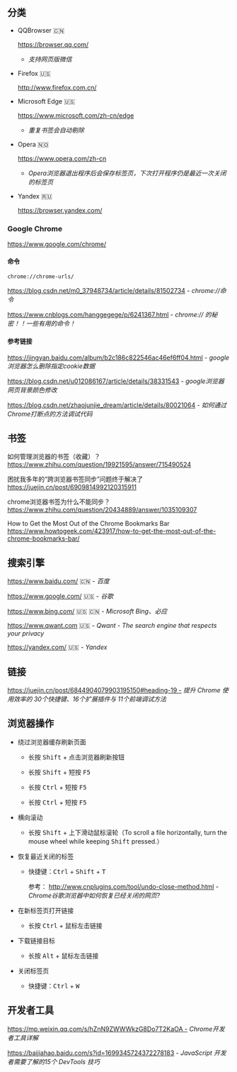 ## 分类

- QQBrowser :cn:

  <i class="fa fa-qq"></i> https://browser.qq.com/

  - *支持网页版微信*



- Firefox :us:

  <i class="fa fa-firefox"></i> http://www.firefox.com.cn/



- Microsoft Edge :us:

  <i class="fa fa-edge"></i> https://www.microsoft.com/zh-cn/edge

  - *重复书签会自动剔除*



- Opera :norway:

  <i class="fa fa-opera"></i> https://www.opera.com/zh-cn

  - *Opera浏览器退出程序后会保存标签页，下次打开程序仍是最近一次关闭的标签页*



- Yandex :ru:

  https://browser.yandex.com/

### Google Chrome

<i class="fa fa-chrome"></i> https://www.google.com/chrome/



#### 命令

```shell
chrome://chrome-urls/
```



https://blog.csdn.net/m0_37948734/article/details/81502734 - *chrome://命令*

https://www.cnblogs.com/hanggegege/p/6241367.html - *chrome:// 的秘密！！一些有用的命令！*



#### 参考链接

https://jingyan.baidu.com/album/b2c186c822546ac46ef6ff04.html - *google浏览器怎么删除指定cookie数据*

https://blog.csdn.net/u012086167/article/details/38331543 - *google浏览器网页背景颜色修改*

https://blog.csdn.net/zhaojunjie_dream/article/details/80021064 - *如何通过Chrome打断点的方法调试代码*



## 书签 <i class="ri-fire-line light-red"></i>

如何管理浏览器的书签（收藏）？ https://www.zhihu.com/question/19921595/answer/715490524

困扰我多年的“跨浏览器书签同步”问题终于解决了 https://juejin.cn/post/6909814992120315911

chrome浏览器书签为什么不能同步？ https://www.zhihu.com/question/20434889/answer/1035109307

How to Get the Most Out of the Chrome Bookmarks Bar https://www.howtogeek.com/423917/how-to-get-the-most-out-of-the-chrome-bookmarks-bar/



## 搜索引擎

https://www.baidu.com/ :cn: - *百度*

https://www.google.com/ :us: - *谷歌*

https://www.bing.com/ :us: :cn: - *Microsoft Bing、必应*

https://www.qwant.com :us: - *Qwant - The search engine that respects your privacy*

https://yandex.com/ :us: - *Yandex*



## 链接

https://juejin.cn/post/6844904079903195150#heading-19 - *提升 Chrome 使用效率的 30个快捷键、16个扩展插件与 11个前端调试方法*

## 浏览器操作

- 绕过浏览器缓存刷新页面

  - 长按 <kbd>Shift</kbd> + 点击浏览器刷新按钮

  - 长按 <kbd>Shift</kbd> + 短按 <kbd>F5</kbd>

  - 长按 <kbd>Ctrl</kbd> + 短按 <kbd>F5</kbd>

  - 长按 <kbd>Ctrl</kbd> + 短按 <kbd>F5</kbd>



- 横向滚动
  - 长按 <kbd>Shift</kbd> + 上下滑动鼠标滚轮（To scroll a file horizontally, turn the mouse wheel while keeping <kbd>Shift</kbd> pressed.）



- 恢复最近关闭的标签

  - 快捷键：<kbd>Ctrl</kbd> + <kbd>Shift</kbd> + <kbd>T</kbd>

    <i class="fa fa-external-link"></i> 参考： http://www.cnplugins.com/tool/undo-close-method.html - *Chrome谷歌浏览器中如何恢复已经关闭的网页?*



- 在新标签页打开链接
  - 长按 <kbd>Ctrl</kbd> + 鼠标左击链接



- 下载链接目标
  - 长按 <kbd>Alt</kbd> + 鼠标左击链接



- 关闭标签页
  - 快捷键：<kbd>Ctrl</kbd> + <kbd>W</kbd>



## 开发者工具

https://mp.weixin.qq.com/s/hZnN9ZWWWkzG8Do7T2KaOA - *Chrome开发者工具详解*

https://baijiahao.baidu.com/s?id=1699345724372278183 - *JavaScript 开发者需要了解的15个 DevTools 技巧*

